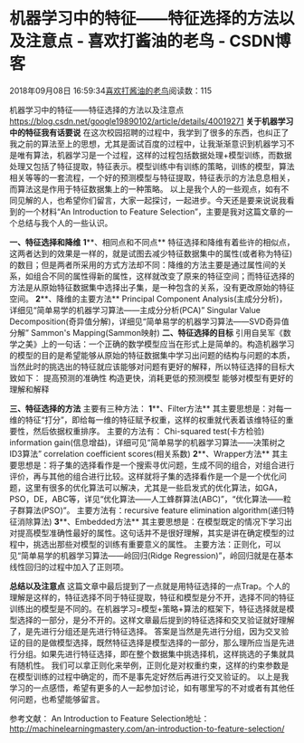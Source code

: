 
# 机器学习中的特征——特征选择的方法以及注意点 - 喜欢打酱油的老鸟 - CSDN博客


2018年09月08日 16:59:34[喜欢打酱油的老鸟](https://me.csdn.net/weixin_42137700)阅读数：115


机器学习中的特征——特征选择的方法以及注意点
https://blog.csdn.net/google19890102/article/details/40019271
**关于机器学习中的特征我有话要说**
在这次校园招聘的过程中，我学到了很多的东西，也纠正了我之前的算法至上的思想，尤其是面试百度的过程中，让我渐渐意识到机器学习不是唯有算法，机器学习是一个过程，这样的过程包括数据处理+模型训练，而数据处理又包括了特征提取，特征表示。模型训练中有训练的策略，训练的模型，算法相关等等的一套流程，一个好的预测模型与特征提取，特征表示的方法息息相关，而算法这是作用于特征数据集上的一种策略。
以上是我个人的一些观点，如有不同见解的人，也希望你们留言，大家一起探讨，一起进步。今天还是要来说说我看到的一个材料“An Introduction to Feature Selection”，主要是我对这篇文章的一个总结与我个人的一些认识。

**一、特征选择和降维**
**1****、相同点和不同点**
特征选择和降维有着些许的相似点，这两者达到的效果是一样的，就是试图去减少特征数据集中的属性(或者称为特征)的数目；但是两者所采用的方式方法却不同：降维的方法主要是通过属性间的关系，如组合不同的属性得新的属性，这样就改变了原来的特征空间；而特征选择的方法是从原始特征数据集中选择出子集，是一种包含的关系，没有更改原始的特征空间。
**2****、降维的主要方法**
Principal Component Analysis(主成分分析)，详细见“简单易学的机器学习算法——主成分分析(PCA)”
Singular Value Decomposition(奇异值分解)，详细见“简单易学的机器学习算法——SVD奇异值分解”
Sammon's Mapping(Sammon映射)
**二、特征选择的目标**
引用自吴军《数学之美》上的一句话：一个正确的数学模型应当在形式上是简单的。构造机器学习的模型的目的是希望能够从原始的特征数据集中学习出问题的结构与问题的本质，当然此时的挑选出的特征就应该能够对问题有更好的解释，所以特征选择的目标大致如下：
提高预测的准确性
构造更快，消耗更低的预测模型
能够对模型有更好的理解和解释

**三、特征选择的方法**
主要有三种方法：
**1****、Filter方法**
其主要思想是：对每一维的特征“打分”，即给每一维的特征赋予权重，这样的权重就代表着该维特征的重要性，然后依据权重排序。
主要的方法有：
Chi-squared test(卡方检验)
information gain(信息增益)，详细可见“简单易学的机器学习算法——决策树之ID3算法”
correlation coefficient scores(相关系数)
**2****、Wrapper方法**
其主要思想是：将子集的选择看作是一个搜索寻优问题，生成不同的组合，对组合进行评价，再与其他的组合进行比较。这样就将子集的选择看作是一个是一个优化问题，这里有很多的优化算法可以解决，尤其是一些启发式的优化算法，如GA，PSO，DE，ABC等，详见“优化算法——人工蜂群算法(ABC)”，“优化算法——粒子群算法(PSO)”。
主要方法有：recursive feature elimination algorithm(递归特征消除算法)
**3****、Embedded方法**
其主要思想是：在模型既定的情况下学习出对提高模型准确性最好的属性。这句话并不是很好理解，其实是讲在确定模型的过程中，挑选出那些对模型的训练有重要意义的属性。
主要方法：正则化，可以见“简单易学的机器学习算法——岭回归(Ridge Regression)”，岭回归就是在基本线性回归的过程中加入了正则项。

**总结以及注意点**
这篇文章中最后提到了一点就是用特征选择的一点Trap。个人的理解是这样的，特征选择不同于特征提取，特征和模型是分不开，选择不同的特征训练出的模型是不同的。在机器学习=模型+策略+算法的框架下，特征选择就是模型选择的一部分，是分不开的。这样文章最后提到的特征选择和交叉验证就好理解了，是先进行分组还是先进行特征选择。
答案是当然是先进行分组，因为交叉验证的目的是做模型选择，既然特征选择是模型选择的一部分，那么理所应当是先进行分组。如果先进行特征选择，即在整个数据集中挑选择机，这样挑选的子集就具有随机性。
我们可以拿正则化来举例，正则化是对权重约束，这样的约束参数是在模型训练的过程中确定的，而不是事先定好然后再进行交叉验证的。
以上是我学习的一点感悟，希望有更多的人一起参加讨论，如有哪里写的不对或者有其他任何问题，也希望能够留言。

参考文献：
An Introduction to Feature Selection地址：http://machinelearningmastery.com/an-introduction-to-feature-selection/



